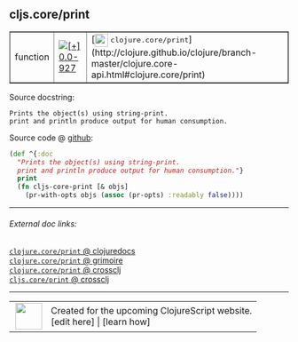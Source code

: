 ## cljs.core/print



 <table border="1">
<tr>
<td>function</td>
<td><a href="https://github.com/cljsinfo/cljs-api-docs/tree/0.0-927"><img valign="middle" alt="[+] 0.0-927" title="Added in 0.0-927" src="https://img.shields.io/badge/+-0.0--927-lightgrey.svg"></a> </td>
<td>
[<img height="24px" valign="middle" src="http://i.imgur.com/1GjPKvB.png"> <samp>clojure.core/print</samp>](http://clojure.github.io/clojure/branch-master/clojure.core-api.html#clojure.core/print)
</td>
</tr>
</table>







Source docstring:

```
Prints the object(s) using string-print.
print and println produce output for human consumption.
```


Source code @ [github](https://github.com/clojure/clojurescript/blob/r1.7.48/src/main/cljs/cljs/core.cljs#L8919-L8924):

```clj
(def ^{:doc
  "Prints the object(s) using string-print.
  print and println produce output for human consumption."}
  print
  (fn cljs-core-print [& objs]
    (pr-with-opts objs (assoc (pr-opts) :readably false))))
```

<!--
Repo - tag - source tree - lines:

 <pre>
clojurescript @ r1.7.48
└── src
    └── main
        └── cljs
            └── cljs
                └── <ins>[core.cljs:8919-8924](https://github.com/clojure/clojurescript/blob/r1.7.48/src/main/cljs/cljs/core.cljs#L8919-L8924)</ins>
</pre>

-->

---



###### External doc links:

[`clojure.core/print` @ clojuredocs](http://clojuredocs.org/clojure.core/print)<br>
[`clojure.core/print` @ grimoire](http://conj.io/store/v1/org.clojure/clojure/1.7.0-beta3/clj/clojure.core/print/)<br>
[`clojure.core/print` @ crossclj](http://crossclj.info/fun/clojure.core/print.html)<br>
[`cljs.core/print` @ crossclj](http://crossclj.info/fun/cljs.core.cljs/print.html)<br>

---

 <table>
<tr><td>
<img valign="middle" align="right" width="48px" src="http://i.imgur.com/Hi20huC.png">
</td><td>
Created for the upcoming ClojureScript website.<br>
[edit here] | [learn how]
</td></tr></table>

[edit here]:https://github.com/cljsinfo/cljs-api-docs/blob/master/cljsdoc/cljs.core_print.cljsdoc
[learn how]:https://github.com/cljsinfo/cljs-api-docs/wiki/cljsdoc-files

<!--

This information was too distracting to show to readers, but I'll leave it
commented here since it is helpful to:

- pretty-print the data used to generate this document
- and show how to retrieve that data



The API data for this symbol:

```clj
{:ns "cljs.core",
 :name "print",
 :history [["+" "0.0-927"]],
 :type "function",
 :full-name-encode "cljs.core_print",
 :source {:code "(def ^{:doc\n  \"Prints the object(s) using string-print.\n  print and println produce output for human consumption.\"}\n  print\n  (fn cljs-core-print [& objs]\n    (pr-with-opts objs (assoc (pr-opts) :readably false))))",
          :title "Source code",
          :repo "clojurescript",
          :tag "r1.7.48",
          :filename "src/main/cljs/cljs/core.cljs",
          :lines [8919 8924]},
 :full-name "cljs.core/print",
 :clj-symbol "clojure.core/print",
 :docstring "Prints the object(s) using string-print.\nprint and println produce output for human consumption."}

```

Retrieve the API data for this symbol:

```clj
;; from Clojure REPL
(require '[clojure.edn :as edn])
(-> (slurp "https://raw.githubusercontent.com/cljsinfo/cljs-api-docs/catalog/cljs-api.edn")
    (edn/read-string)
    (get-in [:symbols "cljs.core/print"]))
```

-->
